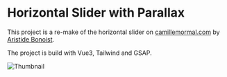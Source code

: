 # Horizontal Slider with Parallax

This project is a re-make of the horizontal slider on [camillemormal.com](https://camillemormal.com/) by [Aristide Bonoist](https://www.aristidebenoist.com/).

The project is build with Vue3, Tailwind and GSAP.

![Thumbnail](thumbnail.gif)